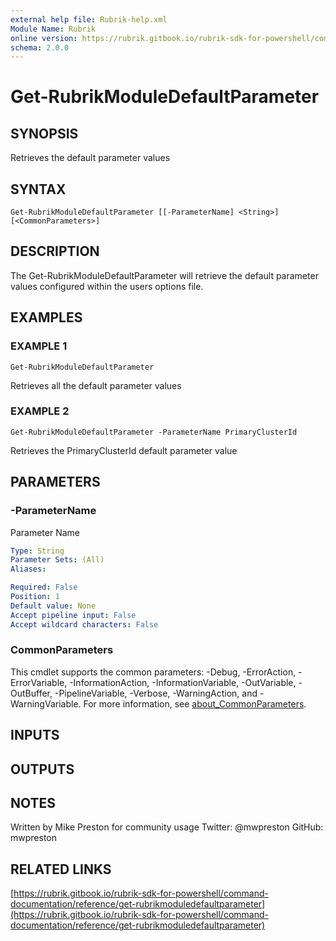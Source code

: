 ```yaml
---
external help file: Rubrik-help.xml
Module Name: Rubrik
online version: https://rubrik.gitbook.io/rubrik-sdk-for-powershell/command-documentation/reference/get-rubrikmoduledefaultparameter
schema: 2.0.0
---
```


# Get-RubrikModuleDefaultParameter

## SYNOPSIS
Retrieves the default parameter values

## SYNTAX

```
Get-RubrikModuleDefaultParameter [[-ParameterName] <String>] [<CommonParameters>]
```

## DESCRIPTION
The Get-RubrikModuleDefaultParameter will retrieve the default parameter values configured within the users options file.

## EXAMPLES

### EXAMPLE 1
```
Get-RubrikModuleDefaultParameter
```

Retrieves all the default parameter values

### EXAMPLE 2
```
Get-RubrikModuleDefaultParameter -ParameterName PrimaryClusterId
```

Retrieves the PrimaryClusterId default parameter value

## PARAMETERS

### -ParameterName
Parameter Name

```yaml
Type: String
Parameter Sets: (All)
Aliases:

Required: False
Position: 1
Default value: None
Accept pipeline input: False
Accept wildcard characters: False
```

### CommonParameters
This cmdlet supports the common parameters: -Debug, -ErrorAction, -ErrorVariable, -InformationAction, -InformationVariable, -OutVariable, -OutBuffer, -PipelineVariable, -Verbose, -WarningAction, and -WarningVariable. For more information, see [about_CommonParameters](http://go.microsoft.com/fwlink/?LinkID=113216).

## INPUTS

## OUTPUTS

## NOTES
Written by Mike Preston for community usage
Twitter: @mwpreston
GitHub: mwpreston

## RELATED LINKS

[https://rubrik.gitbook.io/rubrik-sdk-for-powershell/command-documentation/reference/get-rubrikmoduledefaultparameter](https://rubrik.gitbook.io/rubrik-sdk-for-powershell/command-documentation/reference/get-rubrikmoduledefaultparameter)

